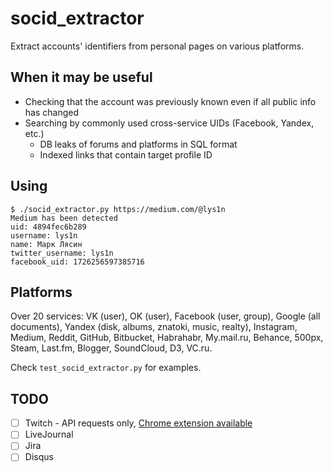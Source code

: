 # socid_extractor
Extract accounts' identifiers from personal pages on various platforms.

## When it may be useful

- Checking that the account was previously known even if all public info has changed
- Searching by commonly used cross-service UIDs (Facebook, Yandex, etc.)
  - DB leaks of forums and platforms in SQL format
  - Indexed links that contain target profile ID

## Using
```
$ ./socid_extractor.py https://medium.com/@lys1n
Medium has been detected
uid: 4894fec6b289
username: lys1n
name: Марк Лясин
twitter_username: lys1n
facebook_uid: 1726256597385716
```

## Platforms

Over 20 services: VK (user), OK (user), Facebook (user, group), Google (all documents), Yandex (disk, albums, znatoki, music, realty), Instagram, Medium, Reddit, GitHub, Bitbucket, Habrahabr, My.mail.ru, Behance, 500px, Steam, Last.fm, Blogger, SoundCloud, D3, VC.ru.

Check `test_socid_extractor.py` for examples.

## TODO

- [ ] Twitch - API requests only, [Chrome extension available](https://chrome.google.com/webstore/detail/twitch-username-and-user/laonpoebfalkjijglbjbnkfndibbcoon)
- [ ] LiveJournal
- [ ] Jira
- [ ] Disqus
